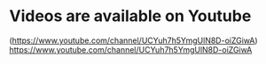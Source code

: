 # Videos are available on Youtube
(https://www.youtube.com/channel/UCYuh7h5YmgUlN8D-oiZGiwA) https://www.youtube.com/channel/UCYuh7h5YmgUlN8D-oiZGiwA
